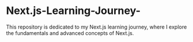 # Next.js-Learning-Journey-
This repository is dedicated to my Next.js learning journey, where I explore the fundamentals and advanced concepts of Next.js.
